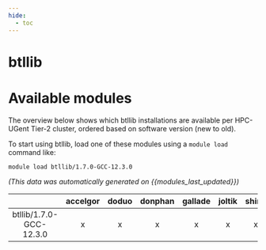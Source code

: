 ```yaml
---
hide:
  - toc
---
```


btllib
======

# Available modules


The overview below shows which btllib installations are available per HPC-UGent Tier-2 cluster, ordered based on software version (new to old).

To start using btllib, load one of these modules using a `module load` command like:

```shell
module load btllib/1.7.0-GCC-12.3.0
```

*(This data was automatically generated on {{modules_last_updated}})*  

| |accelgor|doduo|donphan|gallade|joltik|shinx|skitty|
| :---: | :---: | :---: | :---: | :---: | :---: | :---: | :---: |
|btllib/1.7.0-GCC-12.3.0|x|x|x|x|x|x|x|
